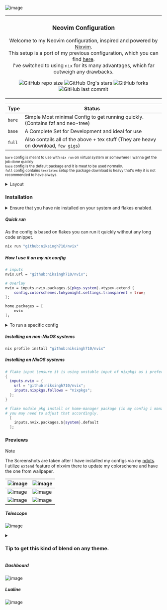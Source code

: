 <p align="center" style="color:grey">

![image](https://github.com/niksingh710/nvix/assets/60490474/89503d51-ca86-4933-872f-3f60c32202a9)

<div align="center">
<table>
<tbody>
<td align="center">
<img width="2000" height="0"><br>

### Neovim Configuration

Welcome to my Neovim configuration, inspired and powered by [Nixvim](https://github.com/nix-community/nixvim).<br>
This setup is a port of my previous configuration, which you can find [here](https://github.com/niksingh710/nvim).<br>
I've switched to using `nix` for its many advantages, which far outweigh any drawbacks.

![GitHub repo size](https://img.shields.io/github/repo-size/niksingh710/nvix)
![GitHub Org's stars](https://img.shields.io/github/stars/niksingh710%2Fnvix)
![GitHub forks](https://img.shields.io/github/forks/niksingh710/nvix)
![GitHub last commit](https://img.shields.io/github/last-commit/niksingh710/gdots)

<img width="2000" height="0">
</td>
</tbody>
</table>
</div>
</p>

| Type   | Status                                                                              |
| ------ | ----------------------------------------------------------------------------------- |
| `bare` | Simple Most minimal Config to get running quickly. (Contains fzf and neo-tree)      |
| `base` | A Complete Set for Development and ideal for use                                    |
| `full` | Also contails all of the above + tex stuff (They are heavy on download, `few gigs`) |

<small> `bare` config is meant to use with `nix run` on virtual system or somewhere I wanna get the job done quickly</small><br>
<small> `base` config is the default package and it is meat to be used normally.</small><br>
<small> `full` config contains `tex/latex` setup the package download is heavy that's why it is not recommended to have always.</small><br>

<details>
<summary>
Layout
  </summary>

```bash

 ./
├──  config/
│  ├──  base/
│  ├──  core/
│  └──  default.nix
├──  lang/
│  ├──  default.nix
│  ├──  lua.nix
│  └──  shell.nix
├──  lib/
│  ├──  default.nix
│  └──  icons.nix
├──  pkgs/
│  └──  default.nix
├──  variables/
│  └──  default.nix
├──  flake.lock
├──  flake.nix
├──  LICENSE
└──  README.md
```

- Every file in a dir is imported by `default.nix`. You don't need to import them manually.
- The `lib/default.nix` file is responsible for importing all utility functions and modules.
- The `general.nix` file contains small plugins that do not require extensive configuration.

> I have added files in `config/lang` still not working `:womp:`.
> Ensure you have done `git add <newfile>` that's how flakes work. (`git restore --staged .` to revert). \[Same for any new file.\]

> How to update plugins to latest version? -> `nix flake update` should do that.
> Also I regularly update the flake.lock file.

</details>

### Installation

<details>
  <summary>
  Ensure that you have nix installed on your system and flakes enabled.
  </summary>

#### Nix pkg manager installation

```bash
# This is multiuser installation of nix requires sudo
sh <(curl -L https://nixos.org/nix/install) --daemon
```

</details>

##### Quick run

As the config is based on flakes you can run it quickly without any long code snippet.

```bash
nix run "github:niksingh710/nvix"
```

##### How I use it on my nix config

```nix
# inputs
nvix.url = "github:niksingh710/nvix";

# Overlay
nvix = inputs.nvix.packages.${pkgs.system}.<type>.extend {
    config.colorschemes.tokyonight.settings.transparent = true;
};

home.packages = [
    nvix
];

```

<details>
  <summary>
    To run a specific config
  </summary>

```bash
nix run "github:niksingh710/nvix#bare"
nix run "github:niksingh710/nvix#base"
nix run "github:niksingh710/nvix#full"
```

</details>

##### Installing on non-NixOS systems

```bash
nix profile install "github:niksingh710/nvix"
```

##### Installing on NixOS systems

```nix
# flake input (ensure it is using unstable input of nixpkgs as i prefer that)
{
  inputs.nvix = {
    url = "github:niksingh710/nvix";
    inputs.nixpkgs.follows = "nixpkgs";
  };
}

# flake module pkg install or home-manager package (in my config i manager system variable)
# you may need to adjust that accordingly.
  [
    inputs.nvix.packages.${system}.default
  ];
```

### Previews

> [!NOTE]
> The Screenshots are taken after I have installed my configs via my [ndots](https://github.com/niksingh710/ndots).<br>
> I utilize `extend` feature of nixvim there to update my colorscheme and have the one from wallpaper.

| ![image](https://github.com/user-attachments/assets/166946eb-716b-44b4-81c6-845ca6dfb411) | ![image](https://github.com/user-attachments/assets/bb1d6130-89f4-4fe5-92b1-1b7636cdacad) |
|-----------------------------------------------|----------------------------------------|
| ![image](https://github.com/user-attachments/assets/9ff23b31-eb85-40f2-b75b-5a09bac396e2) | ![image](https://github.com/user-attachments/assets/5766fb4f-3553-4008-ba0b-1fc5fa8a6dbe) |
| ![image](https://github.com/user-attachments/assets/3211a1e2-92f3-4dff-9b5c-8d4476f12a04) | ![image](https://github.com/user-attachments/assets/099cd474-b102-4b72-8ad9-f8f92f43dabd) |

##### Telescope

![image](https://github.com/niksingh710/nvix/assets/60490474/52f91e06-5161-4217-8f84-5a6d390295a5)

<details>
  <summary>

### Tip to get this kind of blend on any theme.

  </summary>

  ```lua
      vim.api.nvim_exec([[
        function! CustomTelescopeHighlights() abort
          " Fetching colors from core Neovim highlight groups
          let fg = synIDattr(hlID('Normal'), 'fg')
          let bg0 = synIDattr(hlID('Normal'), 'bg')
          let bg1 = synIDattr(hlID('NormalFloat'), 'bg')
          let orange = synIDattr(hlID('WarningMsg'), 'fg')
          let purple = synIDattr(hlID('Statement'), 'fg')
          let green = synIDattr(hlID('String'), 'fg')
          let red = synIDattr(hlID('ErrorMsg'), 'fg')

          " Setting custom highlights for Telescope
          call nvim_set_hl(0, 'TelescopeMatching', {'fg': orange})
          call nvim_set_hl(0, 'TelescopeSelection', {'fg': fg, 'bg': bg1, 'bold': v:true})
          call nvim_set_hl(0, 'TelescopePromptPrefix', {'bg': bg1})
          call nvim_set_hl(0, 'TelescopePromptNormal', {'bg': bg1})
          call nvim_set_hl(0, 'TelescopeResultsNormal', {'bg': bg0})
          call nvim_set_hl(0, 'TelescopePreviewNormal', {'bg': bg0})
          call nvim_set_hl(0, 'TelescopePromptBorder', {'bg': bg1, 'fg': bg1})
          call nvim_set_hl(0, 'TelescopeResultsBorder', {'bg': bg0, 'fg': bg0})
          call nvim_set_hl(0, 'TelescopePreviewBorder', {'bg': bg0, 'fg': bg0})
          call nvim_set_hl(0, 'TelescopePromptTitle', {'bg': purple, 'fg': bg0})
          call nvim_set_hl(0, 'TelescopeResultsTitle', {'fg': bg0})
          call nvim_set_hl(0, 'TelescopePreviewTitle', {'bg': green, 'fg': bg0})
          call nvim_set_hl(0, 'CmpItemKindField', {'bg': red, 'fg': bg0})

          " Make cmp menu transparent
          call nvim_set_hl(0, 'PMenu', {'bg': 'NONE'})
        endfunction

        " Call the function to apply the custom highlights
        call CustomTelescopeHighlights()
      ]], false)

```
</details>

##### Dashboard

![image](https://github.com/niksingh710/nvix/assets/60490474/9f3bb154-a404-4e07-9eb5-168d0e591b85)

##### Lualine

![image](https://github.com/niksingh710/nvix/assets/60490474/14e81ab5-080a-40a7-a259-f486563881cb)
